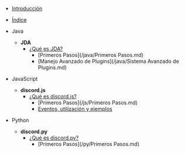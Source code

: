* [Introducción](/)
* [Índice](/indice.md)
* Java
  * **JDA**
    * [¿Qué es JDA?](/java/jda.md)
      * [Primeros Pasos](/java/Primeros Pasos.md)
      * [Manejo Avanzado de Plugins](/java/Sistema Avanzado de Plugins.md)

* JavaScript
  * **discord.js**
    * [¿Qué es discord.js?](/js/discord-js.md)
      * [Primeros Pasos](/js/Primeros Pasos.md)
      * [Eventos, utilización y ejemplos](/js/eventos.md)

* Python
  * **discord.py**
    * [¿Qué es discord.py?](/py/discord-py.md)
      * [Primeros Pasos](/py/Primeros Pasos.md)
